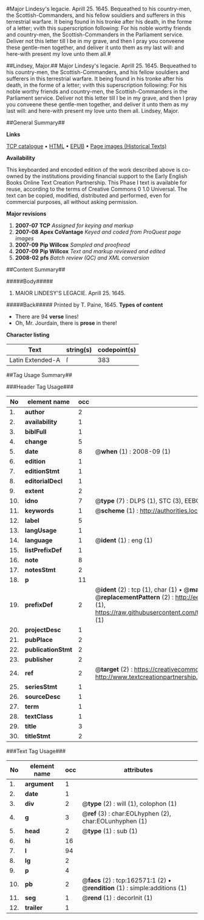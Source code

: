 #Major Lindesy's legacie. Aprill 25. 1645. Bequeathed to his country-men, the Scottish-Commanders, and his fellow souldiers and sufferers in this terrestrial warfare. It being found in his tronke after his death, in the forme of a letter; vvith this superscription following: For his noble worthy friends and country-men, the Scottish-Commanders in the Parliament service. Deliver not this letter till I be in my grave, and then I pray you conveene these gentle-men together, and deliver it unto them as my last will: and here-with present my love unto them all.#

##Lindsey, Major.##
Major Lindesy's legacie. Aprill 25. 1645. Bequeathed to his country-men, the Scottish-Commanders, and his fellow souldiers and sufferers in this terrestrial warfare. It being found in his tronke after his death, in the forme of a letter; vvith this superscription following: For his noble worthy friends and country-men, the Scottish-Commanders in the Parliament service. Deliver not this letter till I be in my grave, and then I pray you conveene these gentle-men together, and deliver it unto them as my last will: and here-with present my love unto them all.
Lindsey, Major.

##General Summary##

**Links**

[TCP catalogue](http://www.ota.ox.ac.uk/tcp/)  • 
[HTML](http://tei.it.ox.ac.uk/tcp/Texts-HTML/free/A88/A88302.html)  • 
[EPUB](http://tei.it.ox.ac.uk/tcp/Texts-EPUB/free/A88/A88302.epub) • 
[Page images (Historical Texts)](https://data.historicaltexts.jisc.ac.uk/view?pubId=eebo-99869187e&pageId=eebo-99869187e-162571-1)

**Availability**

This keyboarded and encoded edition of the
	       work described above is co-owned by the institutions
	       providing financial support to the Early English Books
	       Online Text Creation Partnership. This Phase I text is
	       available for reuse, according to the terms of Creative
	       Commons 0 1.0 Universal. The text can be copied,
	       modified, distributed and performed, even for
	       commercial purposes, all without asking permission.

**Major revisions**

1. __2007-07__ __TCP__ *Assigned for keying and markup*
1. __2007-08__ __Apex CoVantage__ *Keyed and coded from ProQuest page images*
1. __2007-09__ __Pip Willcox__ *Sampled and proofread*
1. __2007-09__ __Pip Willcox__ *Text and markup reviewed and edited*
1. __2008-02__ __pfs__ *Batch review (QC) and XML conversion*

##Content Summary##

#####Body#####

1. MAIOR LINDESY'S LEGACIE.
Aprill 25. 1645.

#####Back#####
Printed by T. Paine, 1645.
**Types of content**

  * There are 94 **verse** lines!
  * Oh, Mr. Jourdain, there is **prose** in there!

**Character listing**


|Text|string(s)|codepoint(s)|
|---|---|---|
|Latin Extended-A|ſ|383|

##Tag Usage Summary##

###Header Tag Usage###

|No|element name|occ|attributes|
|---|---|---|---|
|1.|__author__|2||
|2.|__availability__|1||
|3.|__biblFull__|1||
|4.|__change__|5||
|5.|__date__|8| @__when__ (1) : 2008-09 (1)|
|6.|__edition__|1||
|7.|__editionStmt__|1||
|8.|__editorialDecl__|1||
|9.|__extent__|2||
|10.|__idno__|7| @__type__ (7) : DLPS (1), STC (3), EEBO-CITATION (1), PROQUEST (1), VID (1)|
|11.|__keywords__|1| @__scheme__ (1) : http://authorities.loc.gov/ (1)|
|12.|__label__|5||
|13.|__langUsage__|1||
|14.|__language__|1| @__ident__ (1) : eng (1)|
|15.|__listPrefixDef__|1||
|16.|__note__|8||
|17.|__notesStmt__|2||
|18.|__p__|11||
|19.|__prefixDef__|2| @__ident__ (2) : tcp (1), char (1)  •  @__matchPattern__ (2) : ([0-9\-]+):([0-9IVX]+) (1), (.+) (1)  •  @__replacementPattern__ (2) : http://eebo.chadwyck.com/downloadtiff?vid=$1&page=$2 (1), https://raw.githubusercontent.com/textcreationpartnership/Texts/master/tcpchars.xml#$1 (1)|
|20.|__projectDesc__|1||
|21.|__pubPlace__|2||
|22.|__publicationStmt__|2||
|23.|__publisher__|2||
|24.|__ref__|2| @__target__ (2) : https://creativecommons.org/publicdomain/zero/1.0/ (1), http://www.textcreationpartnership.org/docs/. (1)|
|25.|__seriesStmt__|1||
|26.|__sourceDesc__|1||
|27.|__term__|1||
|28.|__textClass__|1||
|29.|__title__|3||
|30.|__titleStmt__|2||


###Text Tag Usage###

|No|element name|occ|attributes|
|---|---|---|---|
|1.|__argument__|1||
|2.|__date__|1||
|3.|__div__|2| @__type__ (2) : will (1), colophon (1)|
|4.|__g__|3| @__ref__ (3) : char:EOLhyphen (2), char:EOLunhyphen (1)|
|5.|__head__|2| @__type__ (1) : sub (1)|
|6.|__hi__|16||
|7.|__l__|94||
|8.|__lg__|2||
|9.|__p__|4||
|10.|__pb__|2| @__facs__ (2) : tcp:162571:1 (2)  •  @__rendition__ (1) : simple:additions (1)|
|11.|__seg__|1| @__rend__ (1) : decorInit (1)|
|12.|__trailer__|1||
